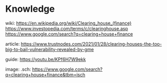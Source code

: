 # Knowledge
wiki: https://en.wikipedia.org/wiki/Clearing_house_(finance) https://www.investopedia.com/terms/c/clearinghouse.asp https://www.google.com/search?q=clearing+house+finance


article:
https://www.trustnodes.com/2021/01/28/clearing-houses-the-too-big-to-bail-vulnerability-revealed-by-gme

guide:
https://youtu.be/KPf6H7W9ekk

image:
  .sch: https://www.google.com/search?q=clearing+house+finance&tbm=isch
